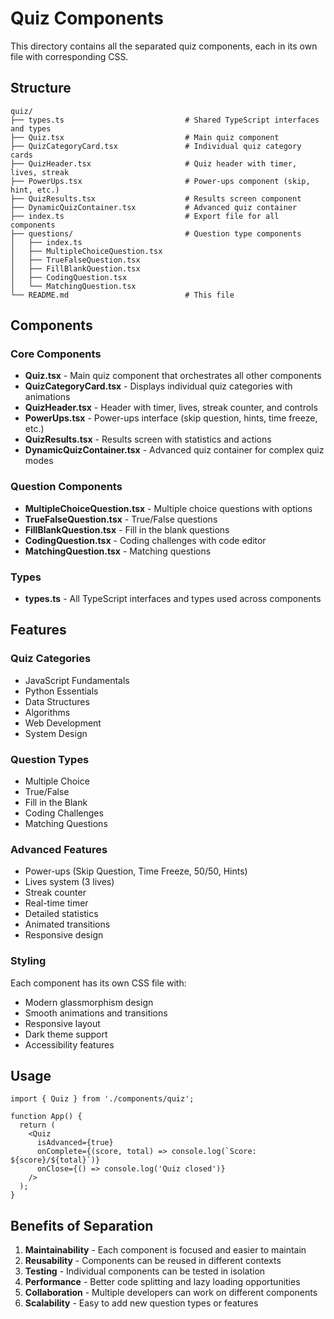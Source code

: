 # Quiz Components

This directory contains all the separated quiz components, each in its own file with corresponding CSS.

## Structure

```
quiz/
├── types.ts                           # Shared TypeScript interfaces and types
├── Quiz.tsx                           # Main quiz component
├── QuizCategoryCard.tsx               # Individual quiz category cards
├── QuizHeader.tsx                     # Quiz header with timer, lives, streak
├── PowerUps.tsx                       # Power-ups component (skip, hint, etc.)
├── QuizResults.tsx                    # Results screen component
├── DynamicQuizContainer.tsx           # Advanced quiz container
├── index.ts                           # Export file for all components
├── questions/                         # Question type components
│   ├── index.ts
│   ├── MultipleChoiceQuestion.tsx
│   ├── TrueFalseQuestion.tsx
│   ├── FillBlankQuestion.tsx
│   ├── CodingQuestion.tsx
│   └── MatchingQuestion.tsx
└── README.md                          # This file
```

## Components

### Core Components

- **Quiz.tsx** - Main quiz component that orchestrates all other components
- **QuizCategoryCard.tsx** - Displays individual quiz categories with animations
- **QuizHeader.tsx** - Header with timer, lives, streak counter, and controls
- **PowerUps.tsx** - Power-ups interface (skip question, hints, time freeze, etc.)
- **QuizResults.tsx** - Results screen with statistics and actions
- **DynamicQuizContainer.tsx** - Advanced quiz container for complex quiz modes

### Question Components

- **MultipleChoiceQuestion.tsx** - Multiple choice questions with options
- **TrueFalseQuestion.tsx** - True/False questions
- **FillBlankQuestion.tsx** - Fill in the blank questions
- **CodingQuestion.tsx** - Coding challenges with code editor
- **MatchingQuestion.tsx** - Matching questions

### Types

- **types.ts** - All TypeScript interfaces and types used across components

## Features

### Quiz Categories
- JavaScript Fundamentals
- Python Essentials
- Data Structures
- Algorithms
- Web Development
- System Design

### Question Types
- Multiple Choice
- True/False
- Fill in the Blank
- Coding Challenges
- Matching Questions

### Advanced Features
- Power-ups (Skip Question, Time Freeze, 50/50, Hints)
- Lives system (3 lives)
- Streak counter
- Real-time timer
- Detailed statistics
- Animated transitions
- Responsive design

### Styling
Each component has its own CSS file with:
- Modern glassmorphism design
- Smooth animations and transitions
- Responsive layout
- Dark theme support
- Accessibility features

## Usage

```tsx
import { Quiz } from './components/quiz';

function App() {
  return (
    <Quiz 
      isAdvanced={true}
      onComplete={(score, total) => console.log(`Score: ${score}/${total}`)}
      onClose={() => console.log('Quiz closed')}
    />
  );
}
```

## Benefits of Separation

1. **Maintainability** - Each component is focused and easier to maintain
2. **Reusability** - Components can be reused in different contexts
3. **Testing** - Individual components can be tested in isolation
4. **Performance** - Better code splitting and lazy loading opportunities
5. **Collaboration** - Multiple developers can work on different components
6. **Scalability** - Easy to add new question types or features
